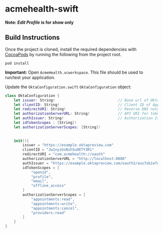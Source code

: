 # acmehealth-swift
**Note: *Edit Profile* is for show only**
## Build Instructions
Once the project is cloned, install the required dependencies with [CocoaPods](https://guides.cocoapods.org/using/getting-started.html) by running the following from the project root.

    pod install
    

**Important:** Open `AcmeHealth.xcworkspace`. This file should be used to run/test your application.

Update the `OktaConfiguration.swift` `OktaConfiguration` object:
```swift
class OktaConfiguration {
    let issuer: String!                             // Base url of Okta Developer domain
    let clientID: String!                           // Client ID of Application
    let redirectURI: String!                        // Reverse DNS notation of base url with oauth route
    let authorizationServerURL: String!             // API URI for token authentication
    let authIssuer: String!                         // Authorization Issuer URI
    let idTokenScopes : [String]!
    let authorizationServerScopes: [String]!
    
    
    init(){
        issuer = "https://example.oktapreview.com"
        clientID = "Jw1nyzbsNihSuOETY3R1"
        redirectURI = "com.acmehealth://oauth"
        authorizationServerURL = "http://localhost:8088"
        authIssuer = "https://example.oktapreview.com/oauth2/aus7xbiefo72YS2QW0h7"
        idTokenScopes = [
            "openid",
            "profile",
            "email",
            "offline_access"
        ]
        authorizationServerScopes = [
            "appointments:read",
            "appointments:write",
            "appointments:cancel",
            "providers:read"
        ]
    }
}


```
